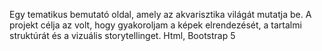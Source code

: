 Egy tematikus bemutató oldal, amely az akvarisztika világát mutatja be. A projekt célja az volt, hogy gyakoroljam a képek elrendezését, a tartalmi struktúrát és a vizuális storytellinget.
Html, Bootstrap 5
